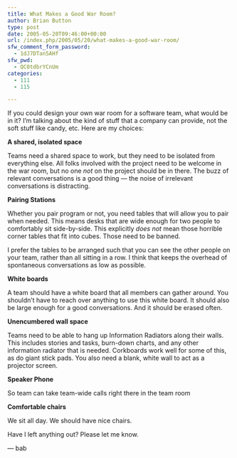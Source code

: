 ```yaml
---
title: What Makes a Good War Room?
author: Brian Button
type: post
date: 2005-05-20T09:46:00+00:00
url: /index.php/2005/05/20/what-makes-a-good-war-room/
sfw_comment_form_password:
  - 1dJ7DTan5AHf
sfw_pwd:
  - QC0tdbrYCnUm
categories:
  - 111
  - 115

---
```

If you could design your own war room for a software team, what would be in it? I&rsquo;m talking about the kind of stuff that a company can provide, not the soft stuff like candy, etc. Here are my choices:

**A shared, isolated space**

Teams need a shared space to work, but they need to be isolated from everything else. All folks involved with the project need to be welcome in the war room, but no one _not_ on the project should be in there. The buzz of relevant conversations is a good thing &mdash; the noise of irrelevant conversations is distracting.

**Pairing Stations**

Whether you pair program or not, you need tables that will allow you to pair when needed. This means desks that are wide enough for two people to comfortably sit side-by-side. This explicitly _does not_ mean those horrible corner tables that fit into cubes. Those need to be banned.

I prefer the tables to be arranged such that you can see the other people on your team, rather than all sitting in a row. I think that keeps the overhead of spontaneous conversations as low as possible.

**White boards**

A team should have a white board that all members can gather around. You shouldn&rsquo;t have to reach over anything to use this white board. It should also be large enough for a good conversations. And it should be erased often.

**Unencumbered wall space**

Teams need to be able to hang up Information Radiators along their walls. This includes stories and tasks, burn-down charts, and any other information radiator that is needed. Corkboards work well for some of this, as do giant stick pads. You also need a blank, white wall to act as a projector screen.

**Speaker Phone**

So team can take team-wide calls right there in the team room

**Comfortable chairs**

We sit all day. We should have nice chairs.

Have I left anything out? Please let me know.

&mdash; bab